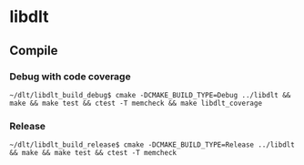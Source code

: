 # libdlt

## Compile

### Debug with code coverage
```
~/dlt/libdlt_build_debug$ cmake -DCMAKE_BUILD_TYPE=Debug ../libdlt && make && make test && ctest -T memcheck && make libdlt_coverage
```

### Release
```
~/dlt/libdlt_build_release$ cmake -DCMAKE_BUILD_TYPE=Release ../libdlt && make && make test && ctest -T memcheck
```
